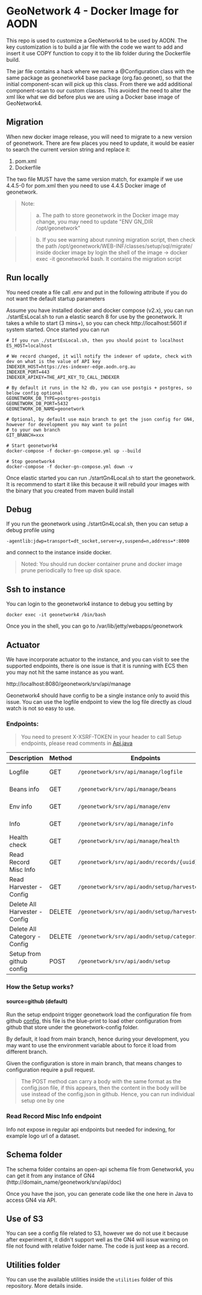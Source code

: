 # GeoNetwork 4 - Docker Image for AODN

This repo is used to customize a GeoNetwork4 to be used by AODN. The key customization is to
build a jar file with the code we want to add and insert it use COPY function to copy it to the lib
folder during the Dockerfile build.

The jar file contains a hack where we name a @Configuration class with the same package as
geonetwork4 base package (org.fao.geonet), so that the initial component-scan will pick up this
class. From there we add additional component-scan to our custom classes. This avoided the need
to alter the xml like what we did before plus we are using a Docker base image of GeoNetwork4.

## Migration
When new docker image release, you will need to migrate to a new version of geonetwork. There are few places you
need to update, it would be easier to search the current version string and replace it:

1. pom.xml
2. Dockerfile

The two file MUST have the same version match, for example if we use 4.4.5-0 for pom.xml then you need to use
4.4.5 Docker image of geonetwork.

> Note:
> >a. The path to store geonetwork in the Docker image may change, you may need to update "ENV GN_DIR /opt/geonetwork"

> >b. If you see warning about running migration script, then check the path /opt/geonetwork/WEB-INF/classes/setup/sql/migrate/ inside docker image by login the shell of the image -> docker exec -it geonetwork4 bash. It contains the migration script

## Run locally
You need create a file call .env and put in the following attribute if you do not want the
default startup parameters

Assume you have installed docker and docker compose (v2.x), you can run ./startEsLocal.sh to run a elastic search 8 for
use by the geonetwork. It takes a while to start (3 mins+), so you can check http://localhost:5601 if system
started. Once started you can run

```shell
# If you run ./startEsLocal.sh, then you should point to localhost
ES_HOST=localhost

# We record changed, it will notify the indexer of update, check with dev on what is the value of API key
INDEXER_HOST=https://es-indexer-edge.aodn.org.au
INDEXER_PORT=443
INDEXER_APIKEY=THE_API_KEY_TO_CALL_INDEXER

# By default it runs in the h2 db, you can use postgis + postgres, so below config optional
GEONETWORK_DB_TYPE=postgres-postgis
GEONETWORK_DB_PORT=5432
GEONETWORK_DB_NAME=geonetwork

# Optional, by default use main branch to get the json config for GN4, however for development you may want to point
# to your own branch
GIT_BRANCH=xxx
```

```shell
# Start geonetwork4
docker-compose -f docker-gn-compose.yml up --build

# Stop geonetwork4
docker-compose -f docker-gn-compose.yml down -v
```

Once elastic started you can run ./startGn4Local.sh to start the geonetwork. It is recommend to start
it like this because it will rebuild your images with the binary that you created from maven build install

## Debug
If you run the geonetwork using ./startGn4Local.sh, then you can setup a debug profile using
```shell
-agentlib:jdwp=transport=dt_socket,server=y,suspend=n,address=*:8000
```

and connect to the instance inside docker.

> Noted: You should run docker container prune and docker image prune periodically to free up disk space.

## Ssh to instance
You can login to the geonetwork4 instance to debug you setting by
```shell
docker exec -it geonetwork4 /bin/bash
```

Once you in the shell, you can go to /var/lib/jetty/webapps/geonetwork

## Actuator
We have incorporate actuator to the instance, and you can visit to see the supported endpoints, there is one
issue is that it is running with ECS then you may not hit the same instance as you want.

http://localhost:8080/geonetwork/srv/api/manage

Geonetwork4 should have config to be a single instance only to avoid this issue. You can use the logfile
endpoint to view the log file directly as cloud watch is not so easy to use.

### Endpoints:

> You need to present X-XSRF-TOKEN in your header to call Setup endpoints, please read comments
> in [Api.java](./geonetwork/src/main/java/au/org/aodn/geonetwork4/controller/Api.java)

| Description                   | Method | Endpoints                                      | Param         | Environment   |
|-------------------------------|--------|------------------------------------------------|---------------|---------------|
| Logfile                       | GET    | `/geonetwork/srv/api/manage/logfile`           |               | Edge, Staging |
| Beans info                    | GET    | `/geonetwork/srv/api/manage/beans`             |               | Edge, Staging |
| Env info                      | GET    | `/geonetwork/srv/api/manage/env`               |               | Edge, Staging |
| Info                          | GET    | `/geonetwork/srv/api/manage/info`              |               | Edge, Staging |
| Health check                  | GET    | `/geonetwork/srv/api/manage/health`            |               | Edge, Staging |
| Read Record Misc Info         | GET    | `/geonetwork/srv/api/aodn/records/{uuid}/info` |               | Edge, Staging |
| Read Harvester - Config       | GET    | `/geonetwork/srv/api/aodn/setup/harvesters`    |               | Edge, Staging |
| Delete All Harvester - Config | DELETE | `/geonetwork/srv/api/aodn/setup/harvesters`    |               | Edge, Staging |
| Delete All Category - Config  | DELETE | `/geonetwork/srv/api/aodn/setup/categories`    |               | Edge, Staging |
| Setup from github config      | POST   | `/geonetwork/srv/api/aodn/setup`               | source=github | Edge, Staging |

### How the Setup works?

#### source=github (default)
Run the setup endpoint trigger geonetwork load the configuration file from github [config](./geonetwork-config/config.json),
this file is the blue-print to load other configuration from github that store under the geonetwork-config folder.

By default, it load from main branch, hence during your development, you may want to use the environment variable about to
force it load from different branch.

Given the configuration is store in main branch, that means changes to configuration require a pull request.

> The POST method can carry a body with the same format as the config.json file, if this appears, then the content
> in the body will be use instead of the config.json in github. Hence, you can run individual setup one by one

### Read Record Misc Info endpoint
Info not expose in regular api endpoints but needed for indexing, for example logo url of a dataset.

## Schema folder

The schema folder contains an open-api schema file from Genetwork4, you can get it from any instance
of GN4 (http://domain_name/geonetwork/srv/api/doc)

Once you have the json, you can generate code like the one here in Java to access GN4 via API.

## Use of S3

You can see a config file related to S3, however we do not use it because after experiment it, it
didn't support well as the GN4 will issue warning on file not found with relative folder name. The
code is just keep as a record.

## Utilities folder

You can use the available utilities inside the `utilities` folder of this repository. More details inside.
